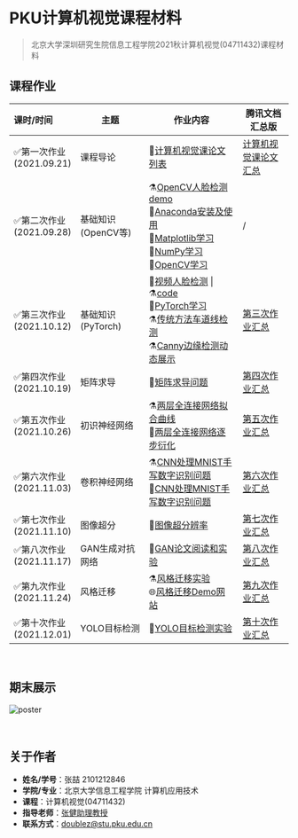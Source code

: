 # PKU计算机视觉课程材料

> 北京大学深圳研究生院信息工程学院2021秋计算机视觉(04711432)课程材料

## 课程作业

<!--
- [x] 🚩第十周作业(2021.12.01) | [腾讯文档版](https://docs.qq.com/pdf/DSFhzaUpNTW5jVU5J)
  - [x] :pencil:[YOLO目标检测实验](https://github.com/doubleZ0108/Computer-Vision-PKU/tree/master/experiment/YOLO)
- [x] **第九周作业(2021.11.24)** | [腾讯文档版](https://docs.qq.com/pdf/DSHFhVlV2ZGdJYUpi)
  - [x] :alembic:[风格迁移实验](https://github.com/doubleZ0108/Computer-Vision-PKU/tree/master/experiment/Style-Transfer)
- [x] **第八周作业(2021.11.17)** | [腾讯文档版](https://docs.qq.com/pdf/DSExKV21SY3lLc2FT)
  - [x] :pencil:[GAN论文阅读和实验](https://github.com/doubleZ0108/Computer-Vision-PKU/tree/master/experiment/GAN)
- [x] **第七周作业(2021.11.10)** | [腾讯文档版](https://docs.qq.com/pdf/DSENtVE55eXNlS2JY)
  - [x] :pencil:[图像超分辨率](https://github.com/doubleZ0108/Computer-Vision-PKU/tree/master/experiment/Image-Super-Resolution)
- [x] **第六周作业(2021.11.03)** | [腾讯文档版](https://docs.qq.com/pdf/DSGN4eHBJTGF3cm9p)
  - [x] :alembic:[CNN处理MNIST手写数字识别问题](https://github.com/doubleZ0108/Computer-Vision-PKU/blob/master/homework/CNN-MNIST/W6_MNIST_FC.ipynb)
  - [x] :pencil:[CNN处理MNIST手写数字识别问题](https://github.com/doubleZ0108/Computer-Vision-PKU/tree/master/homework/CNN-MNIST)
- [x] **第五周作业(2021.10.26)** | [腾讯文档版](https://docs.qq.com/pdf/DSEpHR0xSU1FRQWVT)
  - [x] :alembic:[两层全连接网络拟合曲线](https://github.com/doubleZ0108/Computer-Vision-PKU/blob/master/homework/DNN/W5_Homework.ipynb)
  - [x] :pencil:[两层全连接网络逐步衍化](https://github.com/doubleZ0108/Computer-Vision-PKU/blob/master/experiment/Regression/DNN-generation.ipynb)
- [x] **第四周作业**(2021.10.19) | [腾讯文档版](https://docs.qq.com/pdf/DSGhVTmNNeXNtTkZj)
  - [x] :pencil:[矩阵求导问题](https://github.com/doubleZ0108/Computer-Vision-PKU/blob/master/homework/gradient-calc/gradient-calc.ipynb)
- [x] **第三周作业**(2021.10.12) | [腾讯文档汇总版](https://docs.qq.com/doc/DSFNJSUZlTXNZRFFC)
  - [X] :pencil:[视频人脸检测](https://github.com/doubleZ0108/Computer-Vision-PKU/tree/master/experiment/Face-Detection-opencv) ｜⚗️[code](https://github.com/doubleZ0108/Computer-Vision-PKU/blob/master/experiment/Face-Detection-opencv/video-face-detection.py)
  - [X] 📔[PyTorch学习](https://github.com/doubleZ0108/Computer-Vision-PKU/blob/master/docs/pytorch-study.ipynb)
  - [x] OpenCV扩展
    - [x] :alembic:[传统方法车道线检测](https://github.com/doubleZ0108/Computer-Vision-PKU/blob/master/docs/opencv/lane-line-detection.py)
    - [x] :alembic:[Canny边缘检测动态展示](https://github.com/doubleZ0108/Computer-Vision-PKU/blob/master/docs/opencv/canny.py)
- [x] **第二周作业**(2021.09.28)
  - [X] ⚗️[OpenCV人脸检测demo](https://github.com/doubleZ0108/Computer-Vision-PKU/blob/master/experiment/Face-Detection-opencv/face-detection.ipynb)
  - [X] 📝[Anaconda安装及使用](https://github.com/doubleZ0108/Computer-Vision-PKU/blob/master/docs/anaconda-install.md)
  - [X] 📔[Matplotlib学习](https://github.com/doubleZ0108/Computer-Vision-PKU/blob/master/docs/matplotlib-study.ipynb)
  - [x] 📔[NumPy学习](https://github.com/doubleZ0108/Computer-Vision-PKU/blob/master/docs/numpy-study.ipynb)
  - [x] 📔[OpenCV学习](https://github.com/doubleZ0108/Computer-Vision-PKU/blob/master/docs/opencv/opencv-study.ipynb)
- [x] **第一周作业**(2021.09.21)
  - [X] 📃[计算机视觉课论文列表](https://github.com/doubleZ0108/Computer-Vision-PKU/blob/master/paper-reading-list.md)（[腾讯文档版本](https://docs.qq.com/doc/DSGNEZVlES3R0REt0)）

-->


| 课时/时间                     | 主题               | 作业内容                                                     | 腾讯文档汇总版                                               |
| :---------------------------- | ------------------ | ------------------------------------------------------------ | ------------------------------------------------------------ |
| ✅第一次作业<br />(2021.09.21) | 课程导论           | 📃[计算机视觉课论文列表](https://github.com/doubleZ0108/Computer-Vision-PKU/blob/master/paper-reading-list.md) | [计算机视觉课论文汇总](https://docs.qq.com/doc/DSGNEZVlES3R0REt0) |
| ✅第二次作业<br />(2021.09.28) | 基础知识(OpenCV等) | ⚗️[OpenCV人脸检测demo](https://github.com/doubleZ0108/Computer-Vision-PKU/blob/master/experiment/Face-Detection-opencv/face-detection.ipynb)<br/>📝[Anaconda安装及使用](https://github.com/doubleZ0108/Computer-Vision-PKU/blob/master/docs/anaconda-install.md)<br/>📔[Matplotlib学习](https://github.com/doubleZ0108/Computer-Vision-PKU/blob/master/docs/matplotlib-study.ipynb)<br/>📔[NumPy学习](https://github.com/doubleZ0108/Computer-Vision-PKU/blob/master/docs/numpy-study.ipynb)<br/>📔[OpenCV学习](https://github.com/doubleZ0108/Computer-Vision-PKU/blob/master/docs/opencv/opencv-study.ipynb) | /                                                            |
| ✅第三次作业<br />(2021.10.12) | 基础知识(PyTorch)  | :pencil:[视频人脸检测](https://github.com/doubleZ0108/Computer-Vision-PKU/tree/master/experiment/Face-Detection-opencv) \| ⚗️[code](https://github.com/doubleZ0108/Computer-Vision-PKU/blob/master/experiment/Face-Detection-opencv/video-face-detection.py)<br/>📔[PyTorch学习](https://github.com/doubleZ0108/Computer-Vision-PKU/blob/master/docs/pytorch-study.ipynb)<br/>:alembic:[传统方法车道线检测](https://github.com/doubleZ0108/Computer-Vision-PKU/blob/master/docs/opencv/lane-line-detection.py)<br/>:alembic:[Canny边缘检测动态展示](https://github.com/doubleZ0108/Computer-Vision-PKU/blob/master/docs/opencv/canny.py) | [第三次作业汇总](https://docs.qq.com/doc/DSFNJSUZlTXNZRFFC)  |
| ✅第四次作业<br />(2021.10.19) | 矩阵求导           | :pencil:[矩阵求导问题](https://github.com/doubleZ0108/Computer-Vision-PKU/blob/master/homework/gradient-calc/gradient-calc.ipynb) | [第四次作业汇总](https://docs.qq.com/pdf/DSGhVTmNNeXNtTkZj)  |
| ✅第五次作业<br />(2021.10.26) | 初识神经网络       | :alembic:[两层全连接网络拟合曲线](https://github.com/doubleZ0108/Computer-Vision-PKU/blob/master/homework/DNN/W5_Homework.ipynb)<br/>:pencil:[两层全连接网络逐步衍化](https://github.com/doubleZ0108/Computer-Vision-PKU/blob/master/experiment/Regression/DNN-generation.ipynb) | [第五次作业汇总](https://docs.qq.com/pdf/DSEpHR0xSU1FRQWVT)  |
| ✅第六次作业<br />(2021.11.03) | 卷积神经网络       | :alembic:[CNN处理MNIST手写数字识别问题](https://github.com/doubleZ0108/Computer-Vision-PKU/blob/master/homework/CNN-MNIST/W6_MNIST_FC.ipynb)<br/>:pencil:[CNN处理MNIST手写数字识别问题](https://github.com/doubleZ0108/Computer-Vision-PKU/tree/master/homework/CNN-MNIST) | [第六次作业汇总](https://docs.qq.com/pdf/DSGN4eHBJTGF3cm9p)  |
| ✅第七次作业<br />(2021.11.10) | 图像超分           | :pencil:[图像超分辨率](https://github.com/doubleZ0108/Computer-Vision-PKU/tree/master/experiment/Image-Super-Resolution) | [第七次作业汇总](https://docs.qq.com/pdf/DSENtVE55eXNlS2JY)  |
| ✅第八次作业<br />(2021.11.17) | GAN生成对抗网络    | :pencil:[GAN论文阅读和实验](https://github.com/doubleZ0108/Computer-Vision-PKU/tree/master/experiment/GAN) | [第八次作业汇总](https://docs.qq.com/pdf/DSExKV21SY3lLc2FT)  |
| ✅第九次作业<br />(2021.11.24) | 风格迁移           | :alembic:[风格迁移实验](https://github.com/doubleZ0108/Computer-Vision-PKU/tree/master/experiment/Style-Transfer)<br />🌐[风格迁移Demo网站](https://doublez0108.github.io/CV/Style-Transfer/style-transfer.html) | [第九次作业汇总](https://docs.qq.com/pdf/DSHFhVlV2ZGdJYUpi)  |
| ✅第十次作业<br />(2021.12.01) | YOLO目标检测       | :pencil:[YOLO目标检测实验](https://github.com/doubleZ0108/Computer-Vision-PKU/tree/master/experiment/YOLO) | [第十次作业汇总](https://docs.qq.com/pdf/DSFhzaUpNTW5jVU5J)  |

<br/>

## 期末展示

![poster](resources/poster.jpg)

<br/>

## 关于作者

- **姓名/学号**：张喆 2101212846
- **学院/专业**：北京大学信息工程学院 计算机应用技术
- **课程**：计算机视觉(04711432)
- **指导老师**：[张健助理教授](http://www.ece.pku.edu.cn/info/1012/1075.htm)
- **联系方式**：[doublez@stu.pku.edu.cn](mailto:doublez@stu.pku.edu.cn)
